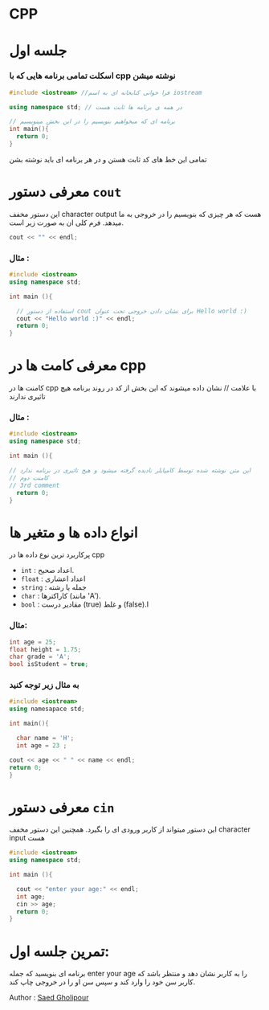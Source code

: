 # CPP
# جلسه اول
### اسکلت تمامی برنامه هایی که با cpp نوشته میشن

<p>
  
```cpp
#include <iostream> //فرا خوانی کنابخانه ای به اسم iostream

using namespace std; // در همه ی برنامه ها ثابت هست

// برنامه ای که میخواهیم بنویسیم را در این بخش مینویسیم
int main(){
  return 0;
}
```
</p>

<p aling = 'center'>
  تمامی این خط های کد ثابت هستن و در هر برنامه ای باید نوشته بشن
</p>

# معرفی دستور `cout`

این دستور مخفف character output هست که هر چیزی که بنویسیم را در خروجی به ما میدهد. فرم کلی ان به صورت زیر است.

```cpp
cout << "" << endl;
```

### مثال :


```cpp
#include <iostream>
using namespace std;

int main (){

  // استفاده از دستور cout برای نشان دادن خروجی تحت عنوان Hello world :)
  cout << "Hello world :)" << endl;
  return 0;
}

```

# معرفی کامت ها در cpp

کامنت ها در cpp با علامت // نشان داده میشوند که این بخش از کد در روند برنامه هیچ تاثیری ندارند

### مثال :

```cpp
#include <iostream>
using namespace std;

int main (){

// این متن نوشته شده توسط کامپایلر نادیده گرفته میشود و هیج تاثیری در برنامه ندارد
// کامنت دوم
// 3rd comment
  return 0;
}
```


# انواع داده ها و متغیر ها

پرکاربرد ترین نوع داده ها در cpp

- `int` : اعداد صحیح.
- `float` : اعداد اعشاری 
- `string` : جمله یا رشته
- `char` : کاراکترها (مانند 'A').
- `bool` : مقادیر درست (true) و غلط (false).ا

### مثال: 

```cpp
int age = 25;
float height = 1.75;
char grade = 'A';
bool isStudent = true;
```

### به مثال زیر توجه کنید


```cpp
#include <iostream>
using namesapace std;

int main(){

  char name = 'H';
  int age = 23 ;

cout << age << " " << name << endl;
return 0;
}
```

# معرفی دستور `cin`

این دستور میتواند از کاربر ورودی ای را بگیرد. همچنین این دستور مخفف character input هست

```cpp
#include <iostream>
using namespace std;

int main (){

  cout << "enter your age:" << endl;
  int age;
  cin >> age;
  return 0;
}
```


# تمرین جلسه اول:

برنامه ای بنویسید که جمله enter your age را به کاربر نشان دهد و منتظر باشد که کاربر سن خود را وارد کند و سپس سن او را در خروجی چاپ کند.

Author : [Saed Gholipour](https://github.com/saed-gpr)
